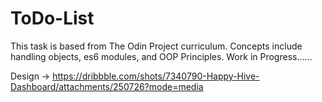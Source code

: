 # ToDo-List

This task is based from The Odin Project curriculum. Concepts include handling objects, es6 modules, and OOP Principles.
Work in Progress......

Design -> https://dribbble.com/shots/7340790-Happy-Hive-Dashboard/attachments/250726?mode=media

